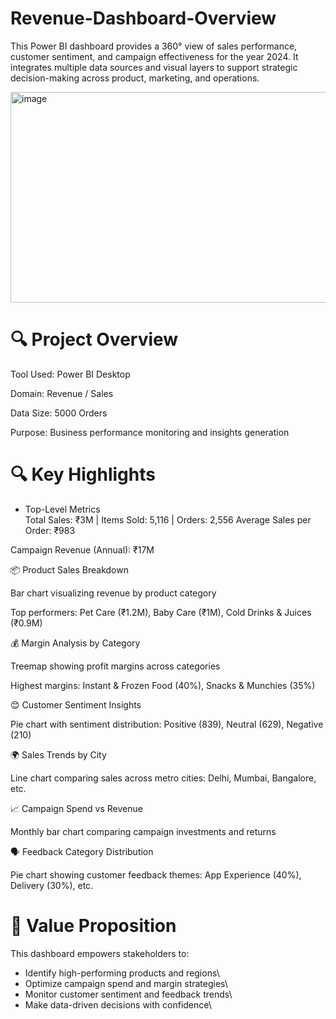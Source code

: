 # Revenue-Dashboard-Overview
This Power BI dashboard provides a 360° view of sales performance, customer sentiment, and campaign effectiveness for the year 2024. It integrates multiple data sources and visual layers to support strategic decision-making across product, marketing, and operations.

<img width="602" height="337" alt="image" src="https://github.com/user-attachments/assets/4f658c0b-b486-4faf-90ab-a90456a6a98a" />

# 🔍 Project Overview
Tool Used: Power BI Desktop


Domain: Revenue / Sales


Data Size: 5000 Orders


Purpose: Business performance monitoring and insights generation

# 🔍 Key Highlights
* Top-Level Metrics\
Total Sales: ₹3M | Items Sold: 5,116 | Orders: 2,556
Average Sales per Order: ₹983

Campaign Revenue (Annual): ₹17M

📦 Product Sales Breakdown

Bar chart visualizing revenue by product category

Top performers: Pet Care (₹1.2M), Baby Care (₹1M), Cold Drinks & Juices (₹0.9M)

💰 Margin Analysis by Category

Treemap showing profit margins across categories

Highest margins: Instant & Frozen Food (40%), Snacks & Munchies (35%)

😊 Customer Sentiment Insights

Pie chart with sentiment distribution: Positive (839), Neutral (629), Negative (210)

🌍 Sales Trends by City

Line chart comparing sales across metro cities: Delhi, Mumbai, Bangalore, etc.

📈 Campaign Spend vs Revenue

Monthly bar chart comparing campaign investments and returns

🗣️ Feedback Category Distribution

Pie chart showing customer feedback themes: App Experience (40%), Delivery (30%), etc.

# 🚀 Value Proposition
This dashboard empowers stakeholders to:

* Identify high-performing products and regions\
* Optimize campaign spend and margin strategies\
* Monitor customer sentiment and feedback trends\
* Make data-driven decisions with confidence\
